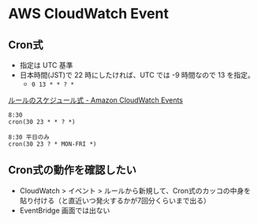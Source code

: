 # AWS CloudWatch Event

## Cron式
- 指定は UTC 基準
- 日本時間(JST)で 22 時にしたければ、UTC では -9 時間なので 13 を指定。
    - `0 13 * * ? *`

[ルールのスケジュール式 - Amazon CloudWatch Events](https://docs.aws.amazon.com/ja_jp/AmazonCloudWatch/latest/events/ScheduledEvents.html)

```
8:30
cron(30 23 * * ? *)

8:30 平日のみ
cron(30 23 ? * MON-FRI *)
```

## Cron式の動作を確認したい
- CloudWatch > イベント > ルールから新規して、Cron式のカッコの中身を貼り付ける（と直近いつ発火するかが7回分くらいまで出る）
- EventBridge 画面では出ない
